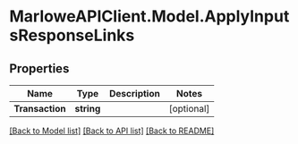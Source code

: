 # MarloweAPIClient.Model.ApplyInputsResponseLinks

## Properties

Name | Type | Description | Notes
------------ | ------------- | ------------- | -------------
**Transaction** | **string** |  | [optional] 

[[Back to Model list]](../README.md#documentation-for-models) [[Back to API list]](../README.md#documentation-for-api-endpoints) [[Back to README]](../README.md)

